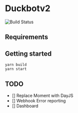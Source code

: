 # Duckbotv2

![Build Status](https://github.com/Shinudesu/DuckBotv2/actions/workflows/main.yml/badge.svg?branch=main)

## Requirements

## Getting started

```
yarn build
yarn start
```

## TODO

- [] Replace Moment with DayJS
- [] Webhook Error reporting
- [] Dashboard
